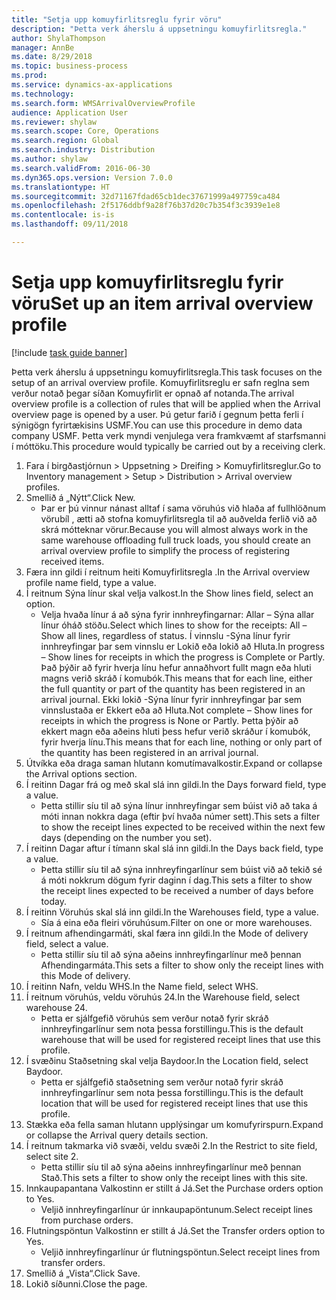 ```yaml
--- 
title: "Setja upp komuyfirlitsreglu fyrir vöru"
description: "Þetta verk áherslu á uppsetningu komuyfirlitsregla."
author: ShylaThompson
manager: AnnBe
ms.date: 8/29/2018
ms.topic: business-process
ms.prod: 
ms.service: dynamics-ax-applications
ms.technology: 
ms.search.form: WMSArrivalOverviewProfile
audience: Application User
ms.reviewer: shylaw
ms.search.scope: Core, Operations
ms.search.region: Global
ms.search.industry: Distribution
ms.author: shylaw
ms.search.validFrom: 2016-06-30
ms.dyn365.ops.version: Version 7.0.0
ms.translationtype: HT
ms.sourcegitcommit: 32d71167fdad65cb1dec37671999a497759ca484
ms.openlocfilehash: 2f5176ddbf9a28f76b37d20c7b354f3c3939e1e8
ms.contentlocale: is-is
ms.lasthandoff: 09/11/2018

---
```

# <a name="set-up-an-item-arrival-overview-profile"></a><span data-ttu-id="a63bb-103">Setja upp komuyfirlitsreglu fyrir vöru</span><span class="sxs-lookup"><span data-stu-id="a63bb-103">Set up an item arrival overview profile</span></span>

[!include [task guide banner](../../includes/task-guide-banner.md)]

<span data-ttu-id="a63bb-104">Þetta verk áherslu á uppsetningu komuyfirlitsregla.</span><span class="sxs-lookup"><span data-stu-id="a63bb-104">This task focuses on the setup of an arrival overview profile.</span></span> <span data-ttu-id="a63bb-105">Komuyfirlitsreglu er safn reglna sem verður notað þegar síðan Komuyfirlit er opnað af notanda.</span><span class="sxs-lookup"><span data-stu-id="a63bb-105">The arrival overview profile is a collection of rules that will be applied when the Arrival overview page is opened by a user.</span></span> <span data-ttu-id="a63bb-106">Þú getur farið í gegnum þetta ferli í sýnigögn fyrirtækisins USMF.</span><span class="sxs-lookup"><span data-stu-id="a63bb-106">You can use this procedure in demo data company USMF.</span></span> <span data-ttu-id="a63bb-107">Þetta verk myndi venjulega vera framkvæmt af starfsmanni í móttöku.</span><span class="sxs-lookup"><span data-stu-id="a63bb-107">This procedure would typically be carried out by a receiving clerk.</span></span>





1. <span data-ttu-id="a63bb-108">Fara í birgðastjórnun > Uppsetning > Dreifing > Komuyfirlitsreglur.</span><span class="sxs-lookup"><span data-stu-id="a63bb-108">Go to Inventory management > Setup > Distribution > Arrival overview profiles.</span></span>
2. <span data-ttu-id="a63bb-109">Smellið á „Nýtt“.</span><span class="sxs-lookup"><span data-stu-id="a63bb-109">Click New.</span></span>
    * <span data-ttu-id="a63bb-110">Þar er þú vinnur nánast alltaf í sama vöruhús við hlaða af fullhlöðnum vörubíl , ætti að stofna komuyfirlitsregla til að auðvelda ferlið við að skrá mótteknar vörur.</span><span class="sxs-lookup"><span data-stu-id="a63bb-110">Because you will almost always work in the same warehouse offloading full truck loads, you should create an arrival overview profile to simplify the process of registering received items.</span></span>  
3. <span data-ttu-id="a63bb-111">Færa inn gildi í reitnum heiti Komuyfirlitsregla .</span><span class="sxs-lookup"><span data-stu-id="a63bb-111">In the Arrival overview profile name field, type a value.</span></span>
4. <span data-ttu-id="a63bb-112">Í reitnum Sýna línur skal velja valkost.</span><span class="sxs-lookup"><span data-stu-id="a63bb-112">In the Show lines field, select an option.</span></span>
    * <span data-ttu-id="a63bb-113">Velja hvaða línur á að sýna fyrir innhreyfingarnar: Allar – Sýna allar línur óháð stöðu.</span><span class="sxs-lookup"><span data-stu-id="a63bb-113">Select which lines to show for the receipts:   All – Show all lines, regardless of status.</span></span>   <span data-ttu-id="a63bb-114">Í vinnslu -Sýna línur fyrir innhreyfingar þar sem vinnslu er Lokið eða lokið að Hluta.</span><span class="sxs-lookup"><span data-stu-id="a63bb-114">In progress – Show lines for receipts in which the progress is Complete or Partly.</span></span> <span data-ttu-id="a63bb-115">Það þýðir að fyrir hverja línu hefur annaðhvort fullt magn eða hluti magns verið skráð í komubók.</span><span class="sxs-lookup"><span data-stu-id="a63bb-115">This means that for each line, either the full quantity or part of the quantity has been registered in an arrival journal.</span></span>   <span data-ttu-id="a63bb-116">Ekki lokið -Sýna línur fyrir innhreyfingar þar sem vinnslustaða er Ekkert eða að Hluta.</span><span class="sxs-lookup"><span data-stu-id="a63bb-116">Not complete – Show lines for receipts in which the progress is None or Partly.</span></span> <span data-ttu-id="a63bb-117">Þetta þýðir að ekkert magn eða aðeins hluti þess hefur verið skráður í komubók, fyrir hverja línu.</span><span class="sxs-lookup"><span data-stu-id="a63bb-117">This means that for each line, nothing or only part of the quantity has been registered in an arrival journal.</span></span>  
5. <span data-ttu-id="a63bb-118">Útvíkka eða draga saman hlutann komutímavalkostir.</span><span class="sxs-lookup"><span data-stu-id="a63bb-118">Expand or collapse the Arrival options section.</span></span>
6. <span data-ttu-id="a63bb-119">Í reitinn Dagar frá og með skal slá inn gildi.</span><span class="sxs-lookup"><span data-stu-id="a63bb-119">In the Days forward field, type a value.</span></span>
    * <span data-ttu-id="a63bb-120">Þetta stillir síu til að sýna línur innhreyfingar sem búist við að taka á móti innan nokkra daga (eftir því hvaða númer sett).</span><span class="sxs-lookup"><span data-stu-id="a63bb-120">This sets a filter to show the receipt lines expected to be received within the next few days (depending on the number you set).</span></span>  
7. <span data-ttu-id="a63bb-121">Í reitinn Dagar aftur í tímann skal slá inn gildi.</span><span class="sxs-lookup"><span data-stu-id="a63bb-121">In the Days back field, type a value.</span></span>
    * <span data-ttu-id="a63bb-122">Þetta stillir síu til að sýna innhreyfingarlínur sem búist við að tekið sé á móti nokkrum dögum fyrir daginn í dag.</span><span class="sxs-lookup"><span data-stu-id="a63bb-122">This sets a filter to show the receipt lines expected to be received a number of days before today.</span></span>  
8. <span data-ttu-id="a63bb-123">Í reitinn Vöruhús skal slá inn gildi.</span><span class="sxs-lookup"><span data-stu-id="a63bb-123">In the Warehouses field, type a value.</span></span>
    * <span data-ttu-id="a63bb-124">Sía á eina eða fleiri vöruhúsum.</span><span class="sxs-lookup"><span data-stu-id="a63bb-124">Filter on one or more warehouses.</span></span>  
9. <span data-ttu-id="a63bb-125">Í reitnum afhendingarmáti, skal færa inn gildi.</span><span class="sxs-lookup"><span data-stu-id="a63bb-125">In the Mode of delivery field, select a value.</span></span>
    * <span data-ttu-id="a63bb-126">Þetta stillir síu til að sýna aðeins innhreyfingarlínur með þennan Afhendingarmáta.</span><span class="sxs-lookup"><span data-stu-id="a63bb-126">This sets a filter to show only the receipt lines with this Mode of delivery.</span></span>  
10. <span data-ttu-id="a63bb-127">Í reitinn Nafn, veldu WHS.</span><span class="sxs-lookup"><span data-stu-id="a63bb-127">In the Name field, select WHS.</span></span>
11. <span data-ttu-id="a63bb-128">Í reitnum vöruhús, veldu vöruhús 24.</span><span class="sxs-lookup"><span data-stu-id="a63bb-128">In the Warehouse field, select warehouse 24.</span></span>
    * <span data-ttu-id="a63bb-129">Þetta er sjálfgefið vöruhús sem verður notað fyrir skráð innhreyfingarlínur sem nota þessa forstillingu.</span><span class="sxs-lookup"><span data-stu-id="a63bb-129">This is the default warehouse that will be used for registered receipt lines that use this profile.</span></span>  
12. <span data-ttu-id="a63bb-130">Í svæðinu Staðsetning skal velja Baydoor.</span><span class="sxs-lookup"><span data-stu-id="a63bb-130">In the Location field, select Baydoor.</span></span>
    * <span data-ttu-id="a63bb-131">Þetta er sjálfgefið staðsetning sem verður notað fyrir skráð innhreyfingarlínur sem nota þessa forstillingu.</span><span class="sxs-lookup"><span data-stu-id="a63bb-131">This is the default location that will be used for registered receipt lines that use this profile.</span></span>  
13. <span data-ttu-id="a63bb-132">Stækka eða fella saman hlutann upplýsingar um komufyrirspurn.</span><span class="sxs-lookup"><span data-stu-id="a63bb-132">Expand or collapse the Arrival query details section.</span></span>
14. <span data-ttu-id="a63bb-133">Í reitnum takmarka við svæði, veldu svæði 2.</span><span class="sxs-lookup"><span data-stu-id="a63bb-133">In the Restrict to site field, select site 2.</span></span>
    * <span data-ttu-id="a63bb-134">Þetta stillir síu til að sýna aðeins innhreyfingarlínur með þennan Stað.</span><span class="sxs-lookup"><span data-stu-id="a63bb-134">This sets a filter to show only the receipt lines with this site.</span></span>  
15. <span data-ttu-id="a63bb-135">Innkaupapantana Valkostinn er stillt á Já.</span><span class="sxs-lookup"><span data-stu-id="a63bb-135">Set the Purchase orders option to Yes.</span></span>
    * <span data-ttu-id="a63bb-136">Veljið innhreyfingarlínur úr innkaupapöntunum.</span><span class="sxs-lookup"><span data-stu-id="a63bb-136">Select receipt lines from purchase orders.</span></span>  
16. <span data-ttu-id="a63bb-137">Flutningspöntun Valkostinn er stillt á Já.</span><span class="sxs-lookup"><span data-stu-id="a63bb-137">Set the Transfer orders option to Yes.</span></span>
    * <span data-ttu-id="a63bb-138">Veljið innhreyfingarlínur úr flutningspöntun.</span><span class="sxs-lookup"><span data-stu-id="a63bb-138">Select receipt lines from transfer orders.</span></span>  
17. <span data-ttu-id="a63bb-139">Smellið á „Vista“.</span><span class="sxs-lookup"><span data-stu-id="a63bb-139">Click Save.</span></span>
18. <span data-ttu-id="a63bb-140">Lokið síðunni.</span><span class="sxs-lookup"><span data-stu-id="a63bb-140">Close the page.</span></span>


